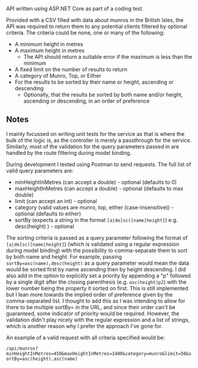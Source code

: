 API written using ASP.NET Core as part of a coding test. 

Provided with a CSV filled with data about munros in the British Isles, the API was required to return them to any potential clients filtered by optional criteria. 
The criteria could be none, one or many of the following:
* A minimum height in metres
* A maximum height in metres
    * The API should return a suitable error if the maximum is less than the minimum
* A fixed limit on the number of results to return
* A category of Munro, Top, or Either
* For the results to be sorted by their name or height, ascending or descending
    * Optionally, that the results be sorted by both name and/or height, ascending or descending, in an order of preference


## Notes
I mainly focussed on writing unit tests for the service as that is where the bulk of the logic is, as the controller is merely a passthrough for the service. Similarly, most of the validation for the query parameters passed in are handled by the route filtering during model binding.

During development I tested using Postman to send requests. The full list of valid query parameters are:

* minHeightInMetres (can accept a double) - optional (defaults to 0)
* maxHeightInMetres (can accept a double) - optional (defaults to max double)
* limit (can accept an int) - optional
* category (valid values are munro, top, either (case-insensitive)) - optional (defaults to either)
* sortBy (expects a string in the format `[a|de]sc([name|height]`) e.g. desc(height) ) - optional

The sorting criteria is passed as a query parameter following the format of `[a|de]sc([name|height]`) (which is validated using a regular expression during model binding) with the possibility to comma-separate them to sort by both name and height. For example, passing `sortBy=asc(name),desc(height)` as a query parameter would mean the data would be sorted first by name ascending then by height descending. I did also add in the option to explicitly set a priority by appending a "p" followed by a single digit after the closing parenthesis (e.g. `asc(height)p2`) with the lower number being the property it sorted on first. This is still implemented but I lean more towards the implied order of preference given by the comma-separated list. I thought to add this as I was intending to allow for there to be multiple sortBy= in the URL, and since their order can't be guaranteed, some indicator of priority would be required. However, the validation didn't play nicely with the regular expression and a list of strings, which is another reason why I prefer the approach I've gone for.

An example of a valid request with all criteria specified would be:

`/api/munros?minHeightInMetres=450&maxHeightInMetres=1400&category=munro&limit=50&sortBy=asc(height),asc(name)`
